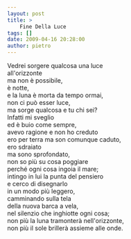 ```yaml
---
layout: post
title: >
    Fine Della Luce
tags: []
date: 2009-04-16 20:28:00
author: pietro
---
```

Vedrei sorgere qualcosa una luce<br/>all'orizzonte<br/>ma non è possibile,<br/>è notte,<br/>e la luna è morta da tempo ormai,<br/>non ci può esser luce,<br/>ma sorge qualcosa e tu chi sei?<br/>Infatti mi sveglio<br/>ed è buio come sempre,<br/>avevo ragione e non ho creduto<br/>ero per terra ma son comunque caduto,<br/>ero sdraiato<br/>ma sono sprofondato,<br/>non so più su cosa poggiare<br/>perché ogni cosa ingoia il mare;<br/>intingo in lui la punta del pensiero<br/>e cerco di disegnarlo<br/>in un modo più leggero,<br/>camminando sulla tela<br/>della nuova barca a vela,<br/>nel silenzio che inghiotte ogni cosa;<br/>non più la luna tramonterà nell'orizzonte,<br/>non più il sole brillerà assieme alle onde.

